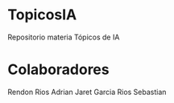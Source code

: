 # TopicosIA
Repositorio materia Tópicos de IA


# Colaboradores
Rendon Rios Adrian Jaret
Garcia Rios Sebastian
